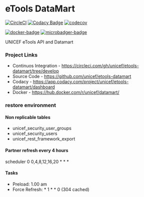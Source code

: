 eTools DataMart
===============

[![CircleCI](https://circleci.com/gh/unicef/etools-datamart/tree/develop.svg?style=svg&circle-token=)](https://circleci.com/gh/unicef/etools-datamart/tree/develop)
[![Codacy Badge](https://api.codacy.com/project/badge/Grade/819135a936894e678066e895604fd24f)](https://www.codacy.com/app/UNICEF/etools-datamart?utm_source=github.com&amp;utm_medium=referral&amp;utm_content=unicef/etools-datamart&amp;utm_campaign=Badge_Grade)
[![codecov](https://codecov.io/gh/unicef/etools-datamart/branch/develop/graph/badge.svg)](https://codecov.io/gh/unicef/etools-datamart)

[![docker-badge]][docker]
[![microbadger-badge]][microbadger-link]


UNICEF eTools API and Datamart



### Project Links

 - Continuos Integration - https://circleci.com/gh/unicef/etools-datamart/tree/develop
 - Source Code - https://github.com/unicef/etools-datamart
 - Codacy - https://app.codacy.com/project/unicef/etools-datamart/dashboard
 - Docker - https://hub.docker.com/r/unicef/datamart/
 

[docker-badge]: https://images.microbadger.com/badges/version/unicef/datamart.svg
[docker]: https://hub.docker.com/r/unicef/datamart "Download docker image"

[microbadger-badge]: https://images.microbadger.com/badges/image/unicef/datamart.svg
[microbadger-link]: https://microbadger.com/images/unicef/datamart "Docker image infos"


### restore environment

#### Non replicable tables

* unicef_security_user_groups
* unicef_security_users
* unicef_rest_framework_export

#### Partner refresh every 4 hours

scheduler 0 0,4,8,12,16,20 * * *

#### Tasks

- Preload: 1.00 am
- Force Refresh: * 1 * * 0 (304 cached)